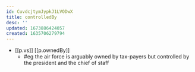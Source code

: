 ```yaml
---
id: CuvdcjtymJypkJ1LVODwX
title: controlledBy
desc: ''
updated: 1673886424057
created: 1635706279794
---
```




- [[p.vs]] [[p.ownedBy]]
  - #eg the air force is arguably owned by tax-payers but controlled by the president and the chief of staff
